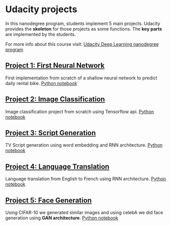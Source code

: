 # Udacity projects

In this nanodegree program, students implement 5 main projects. 
Udacity provides the **skeleton** for those projects as some functions. 
The **key parts** are implemented by the students.

For more info about this course visit: [Udacity Deep Learning nanodegree program](https://www.udacity.com/course/deep-learning-nanodegree--nd101)

## [Project 1: First Neural Network](https://github.com/josecyn/dl/tree/master/Udacity/project1)

First implementation from scratch of a shallow neural network to predict daily rental bike.
[Python notebook](https://github.com/josecyn/dl/blob/master/Udacity/project1/Your_first_neural_network-Solved.ipynb)

## [Project 2: Image Classification](https://github.com/josecyn/dl/tree/master/Udacity/project2)

Image classification project from scratch using Tensorflow api. 
[Python notebook](https://github.com/josecyn/dl/blob/master/Udacity/project2/dlnd_image_classification.ipynb)

## [Project 3: Script Generation](https://github.com/josecyn/dl/tree/master/Udacity/project3)

TV Script generation using word embedding and RNN architecture.
[Python notebook](https://github.com/josecyn/dl/blob/master/Udacity/project3/dlnd_tv_script_generation.ipynb)

## [Project 4: Language Translation](https://github.com/josecyn/dl/blob/master/Udacity/project4)

Language translation from English to French using RNN architecture. 
[Python notebook](https://github.com/josecyn/dl/blob/master/Udacity/project4/dlnd_language_translation.ipynb)

## [Project 5: Face Generation](https://github.com/josecyn/dl/blob/master/Udacity/project5)

Using CIFAR-10 we generated similar images and using celebA we did face generation using **GAN architecture**.
[Python notebook](https://github.com/josecyn/dl/blob/master/Udacity/project5/dlnd_face_generation.ipynb)
